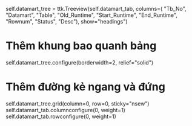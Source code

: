self.datamart_tree = ttk.Treeview(self.datamart_tab, columns=(
    "Tb_No", "Datamart", "Table", "Old_Runtime", "Start_Runtime", "End_Runtime", "Rownum", "Status", "Desc"),
    show="headings")

# Thêm khung bao quanh bảng
self.datamart_tree.configure(borderwidth=2, relief="solid")

# Thêm đường kẻ ngang và đứng
self.datamart_tree.grid(column=0, row=0, sticky="nsew")
self.datamart_tab.columnconfigure(0, weight=1)
self.datamart_tab.rowconfigure(0, weight=1)
